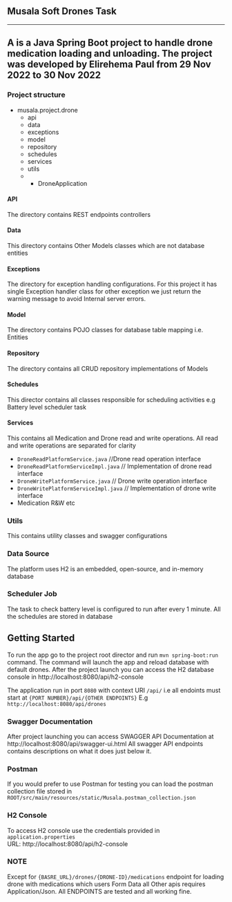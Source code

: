 ## Musala Soft Drones Task
-- -- 

A is a Java Spring Boot project to handle drone medication loading and unloading.
The project was developed by Elirehema Paul from 29 Nov 2022 to 30 Nov 2022
 ---
### Project structure
* musala.project.drone
  * api
  * data
  * exceptions
  * model
  * repository
  * schedules
  * services
  * utils
  * - DroneApplication

#### API
The directory contains REST endpoints controllers

#### Data
This directory contains Other Models classes which are not database entities

#### Exceptions
The directory for exception handling configurations. For this project it has single Exception handler class for other exception we just return the warning message to avoid Internal server errors.

#### Model
The directory contains POJO classes for database table mapping i.e. Entities

#### Repository
The directory contains all CRUD repository implementations of Models

#### Schedules
This director contains all classes responsible for scheduling activities e.g Battery level scheduler task

#### Services
This contains all Medication and Drone read and write operations. All read and write operations are separated for clarity
  * `DroneReadPlatformService.java` //Drone read operation interface
  * `DroneReadPlatformServiceImpl.java` // Implementation of drone read interface
  * `DroneWritePlatformService.java` // Drone write operation interface
  *   `DroneWritePlatformServiceImpl.java` // Implementation of drone write interface
  * Medication R&W etc

### Utils
This contains utility classes and swagger configurations


### Data Source
The platform uses H2 is an embedded, open-source, and in-memory database

### Scheduler Job
The task to check battery level is configured to run after every 1 minute. 
All the schedules are stored in database

## Getting Started
To run the app go to the project root director and run `mvn spring-boot:run` command.
The command will launch the app and reload database with default drones. 
After the project launch you can access the H2 database console in http://localhost:8080/api/h2-console

The application run in port `8080` with context URI `/api/` i.e all endoints must start at `{PORT NUMBER}/api/{OTHER ENDPOINTS}`
E.g `http://localhost:8080/api/drones` 


### Swagger Documentation
After project launching you can access SWAGGER API Documentation at http://localhost:8080/api/swagger-ui.html
All swagger API endpoints contains descriptions on what it does just below it.


### Postman
If you would prefer to use Postman for testing you can load the postman collection file stored in `ROOT/src/main/resources/static/Musala.postman_collection.json`

### H2 Console
To access H2 console use the credentials provided in `application.properties`<br>URL:  http://localhost:8080/api/h2-console

### NOTE
Except for `{BASRE_URL}/drones/{DRONE-ID}/medications` endpoint for loading drone with medications which users Form Data all Other apis requires Application/Json.
All ENDPOINTS are tested and all working fine.
